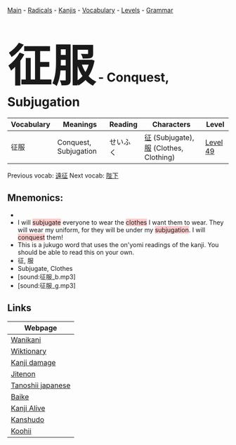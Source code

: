 <style> bigfont {font-size: 100px}</style>
[Main](../README.md) -
[Radicals](../radicals.md) -
[Kanjis](../kanjis.md) -
[Vocabulary](../vocabulary.md) -
[Levels](../levels.md) -
[Grammar](../grammar.md)
# <bigfont> 征服</bigfont> - Conquest, Subjugation 

| Vocabulary | Meanings | Reading | Characters | Level |
| --- | --- | --- | --- | --- |
| 征服 | Conquest, Subjugation | せいふく |  [征](../kanjis/征.md) (Subjugate), [服](../kanjis/服.md) (Clothes, Clothing) | [Level 49](../levels/wk_level49.md) |

Previous vocab: [遠征](遠征.md) Next vocab: [陛下](陛下.md) 

## Mnemonics:

* 
* I will <span style="background-color:#ffcccb"> subjugate</span> everyone to wear the <span style="background-color:#ffcccb"> clothes</span> I want them to wear. They will wear my uniform, for they will be under my <span style="background-color:#ffcccb"> subjugation</span>. I will <span style="background-color:#ffcccb"> conquest</span> them!
* This is a jukugo word that uses the on'yomi readings of the kanji. You should be able to read this on your own.
* 征, 服
* Subjugate, Clothes
* [sound:征服_b.mp3]
* [sound:征服_g.mp3]


## Links 

| Webpage |
| --- |
| [Wanikani          ](https://www.wanikani.com/kanji/征服) |
| [Wiktionary        ](https://en.wiktionary.org/wiki/征服) |
| [Kanji damage      ](http://www.kanjidamage.com/kanji/search?utf8=✓&q=征服) |
| [Jitenon           ](https://jitenon.com/kanji/征服) |
| [Tanoshii japanese ](https://www.tanoshiijapanese.com/dictionary/kanji.cfm?k=征服) |
| [Baike             ](https://baike.baidu.com/item/征服) |
| [Kanji Alive       ](https://app.kanjialive.com/征服) |
| [Kanshudo          ](https://www.kanshudo.com/searchmn?q=征服) |
| [Koohii            ](https://kanji.koohii.com/study/kanji/征服) |
